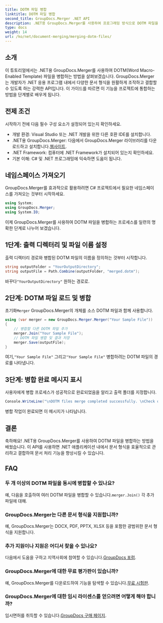 ```yaml
---
title: DOTM 파일 병합
linktitle: DOTM 파일 병합
second_title: GroupDocs.Merger .NET API
description: .NET용 GroupDocs.Merger를 사용하여 프로그래밍 방식으로 DOTM 파일을 병합하는 방법을 알아보세요. 이 포괄적인 가이드는 개발자를 위한 단계별 지침을 제공합니다.
type: docs
weight: 14
url: /ko/net/document-merging/merging-dotm-files/
---
```

## 소개
이 튜토리얼에서는 .NET용 GroupDocs.Merger를 사용하여 DOTM(Word Macro-Enabled Template) 파일을 병합하는 방법을 살펴보겠습니다. GroupDocs.Merger는 개발자가 .NET 응용 프로그램 내에서 다양한 문서 형식을 원활하게 조작하고 결합할 수 있도록 하는 강력한 API입니다. 이 가이드를 따르면 이 기능을 프로젝트에 통합하는 방법을 단계별로 배우게 됩니다.
## 전제 조건
시작하기 전에 다음 필수 구성 요소가 설정되어 있는지 확인하세요.
- 개발 환경: Visual Studio 또는 .NET 개발을 위한 다른 호환 IDE를 설치합니다.
-  .NET용 GroupDocs.Merger: 다음에서 GroupDocs.Merger 라이브러리를 다운로드하고 설치합니다.[웹사이트](https://releases.groupdocs.com/merger/net/).
- .NET Framework: 컴퓨터에 .NET Framework가 설치되어 있는지 확인하세요.
- 기본 이해: C# 및 .NET 프로그래밍에 익숙하면 도움이 됩니다.

## 네임스페이스 가져오기
GroupDocs.Merger를 효과적으로 활용하려면 C# 프로젝트에서 필요한 네임스페이스를 가져오는 것부터 시작하세요.
```csharp
using System; 
using GroupDocs.Merger;
using System.IO;
```

이제 GroupDocs.Merger를 사용하여 DOTM 파일을 병합하는 프로세스를 일련의 명확한 단계로 나누어 보겠습니다.
## 1단계: 출력 디렉터리 및 파일 이름 설정
출력 디렉터리 경로와 병합된 DOTM 파일의 이름을 정의하는 것부터 시작합니다.
```csharp
string outputFolder = "YourOutputDirectory";
string outputFile = Path.Combine(outputFolder, "merged.dotm");
```
 바꾸다`"YourOutputDirectory"` 원하는 경로로.
## 2단계: DOTM 파일 로드 및 병합
 초기화`Merger` GroupDocs.Merger의 개체를 소스 DOTM 파일과 함께 사용합니다.
```csharp
using (var merger = new GroupDocs.Merger.Merger("Your Sample File"))
{
    // 병합할 다른 DOTM 파일 추가
    merger.Join("Your Sample File");
    // DOTM 파일 병합 및 결과 저장
    merger.Save(outputFile);
}
```
 여기,`"Your Sample File"` 그리고`"Your Sample File"` 병합하려는 DOTM 파일의 경로를 나타냅니다.
## 3단계: 병합 완료 메시지 표시
사용자에게 병합 프로세스가 성공적으로 완료되었음을 알리고 출력 폴더를 지정합니다.
```csharp
Console.WriteLine("\nDOTM files merge completed successfully. \nCheck output in {0}", outputFolder);
```
병합 작업이 완료되면 이 메시지가 나타납니다.

## 결론
축하해요! .NET용 GroupDocs.Merger를 사용하여 DOTM 파일을 병합하는 방법을 배웠습니다. 이 API를 사용하면 .NET 애플리케이션 내에서 문서 형식을 효율적으로 관리하고 결합하여 문서 처리 기능을 향상시킬 수 있습니다.

## FAQ
### 두 개 이상의 DOTM 파일을 동시에 병합할 수 있나요?
 예, 다음을 호출하여 여러 DOTM 파일을 병합할 수 있습니다.`merger.Join()` 각 추가 파일에 대해.
### GroupDocs.Merger는 다른 문서 형식을 지원합니까?
예, GroupDocs.Merger는 DOCX, PDF, PPTX, XLSX 등을 포함한 광범위한 문서 형식을 지원합니다.
### 추가 지원이나 지원은 어디서 찾을 수 있나요?
 다음에서 도움을 구하고 지역사회에 참여할 수 있습니다.[GroupDocs 포럼](https://forum.groupdocs.com/c/merger/32).
### GroupDocs.Merger에 대한 무료 평가판이 있습니까?
 예, GroupDocs.Merger를 다운로드하여 기능을 탐색할 수 있습니다.[무료 시험판](https://releases.groupdocs.com/).
### GroupDocs.Merger에 대한 임시 라이센스를 얻으려면 어떻게 해야 합니까?
 임시면허를 취득할 수 있습니다.[GroupDocs 구매 페이지](https://purchase.groupdocs.com/temporary-license/).